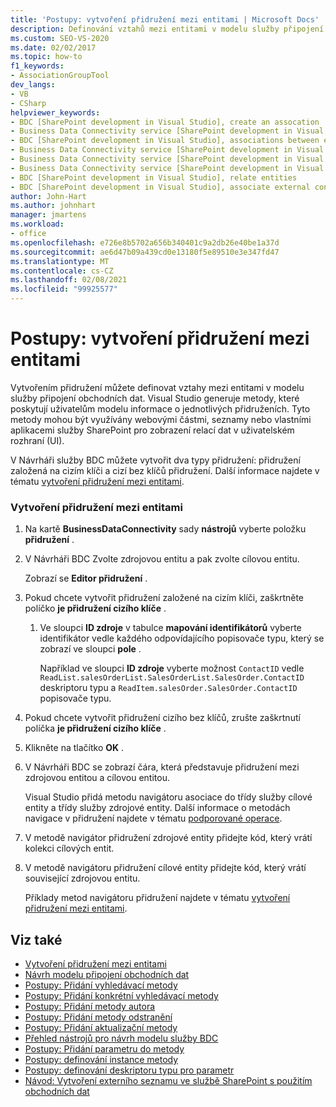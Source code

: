 ```yaml
---
title: 'Postupy: vytvoření přidružení mezi entitami | Microsoft Docs'
description: Definování vztahů mezi entitami v modelu služby připojení obchodních dat (BDC) vytvořením přidružení v aplikaci Visual Studio.
ms.custom: SEO-VS-2020
ms.date: 02/02/2017
ms.topic: how-to
f1_keywords:
- AssociationGroupTool
dev_langs:
- VB
- CSharp
helpviewer_keywords:
- BDC [SharePoint development in Visual Studio], create an assocation
- Business Data Connectivity service [SharePoint development in Visual Studio], associations between entities
- BDC [SharePoint development in Visual Studio], associations between entities
- Business Data Connectivity service [SharePoint development in Visual Studio], create an assocation
- Business Data Connectivity service [SharePoint development in Visual Studio], associate external content types
- Business Data Connectivity service [SharePoint development in Visual Studio], relate entities
- BDC [SharePoint development in Visual Studio], relate entities
- BDC [SharePoint development in Visual Studio], associate external content types
author: John-Hart
ms.author: johnhart
manager: jmartens
ms.workload:
- office
ms.openlocfilehash: e726e8b5702a656b340401c9a2db26e40be1a37d
ms.sourcegitcommit: ae6d47b09a439cd0e13180f5e89510e3e347fd47
ms.translationtype: MT
ms.contentlocale: cs-CZ
ms.lasthandoff: 02/08/2021
ms.locfileid: "99925577"
---
```

# <a name="how-to-create-an-association-between-entities"></a>Postupy: vytvoření přidružení mezi entitami
  Vytvořením přidružení můžete definovat vztahy mezi entitami v modelu služby připojení obchodních dat. Visual Studio generuje metody, které poskytují uživatelům modelu informace o jednotlivých přidruženích. Tyto metody mohou být využívány webovými částmi, seznamy nebo vlastními aplikacemi služby SharePoint pro zobrazení relací dat v uživatelském rozhraní (UI).

 V Návrháři služby BDC můžete vytvořit dva typy přidružení: přidružení založená na cizím klíči a cizí bez klíčů přidružení. Další informace najdete v tématu [vytvoření přidružení mezi entitami](../sharepoint/creating-an-association-between-entities.md).

### <a name="to-create-an-association-between-entities"></a>Vytvoření přidružení mezi entitami

1. Na kartě **BusinessDataConnectivity** sady **nástrojů** vyberte položku **přidružení** .

2. V Návrháři BDC Zvolte zdrojovou entitu a pak zvolte cílovou entitu.

     Zobrazí se **Editor přidružení** .

3. Pokud chcete vytvořit přidružení založené na cizím klíči, zaškrtněte políčko **je přidružení cizího klíče** .

    1. Ve sloupci **ID zdroje** v tabulce **mapování identifikátorů** vyberte identifikátor vedle každého odpovídajícího popisovače typu, který se zobrazí ve sloupci **pole** .

         Například ve sloupci **ID zdroje** vyberte možnost `ContactID` vedle `ReadList.salesOrderList.SalesOrderList.SalesOrder.ContactID` deskriptoru typu a `ReadItem.salesOrder.SalesOrder.ContactID` popisovače typu.

4. Pokud chcete vytvořit přidružení cizího bez klíčů, zrušte zaškrtnutí políčka **je přidružení cizího klíče** .

5. Klikněte na tlačítko **OK** .

6. V Návrháři BDC se zobrazí čára, která představuje přidružení mezi zdrojovou entitou a cílovou entitou.

     Visual Studio přidá metodu navigátoru asociace do třídy služby cílové entity a třídy služby zdrojové entity. Další informace o metodách navigace v přidružení najdete v tématu [podporované operace](/previous-versions/office/developer/sharepoint-2010/ee557363(v=office.14)).

7. V metodě navigátor přidružení zdrojové entity přidejte kód, který vrátí kolekci cílových entit.

8. V metodě navigátoru přidružení cílové entity přidejte kód, který vrátí související zdrojovou entitu.

     Příklady metod navigátoru přidružení najdete v tématu [vytvoření přidružení mezi entitami](../sharepoint/creating-an-association-between-entities.md).

## <a name="see-also"></a>Viz také
- [Vytvoření přidružení mezi entitami](../sharepoint/creating-an-association-between-entities.md)
- [Návrh modelu připojení obchodních dat](../sharepoint/designing-a-business-data-connectivity-model.md)
- [Postupy: Přidání vyhledávací metody](../sharepoint/how-to-add-a-finder-method.md)
- [Postupy: Přidání konkrétní vyhledávací metody](../sharepoint/how-to-add-a-specific-finder-method.md)
- [Postupy: Přidání metody autora](../sharepoint/how-to-add-a-creator-method.md)
- [Postupy: Přidání metody odstranění](../sharepoint/how-to-add-a-deleter-method.md)
- [Postupy: Přidání aktualizační metody](../sharepoint/how-to-add-an-updater-method.md)
- [Přehled nástrojů pro návrh modelu služby BDC](../sharepoint/bdc-model-design-tools-overview.md)
- [Postupy: Přidání parametru do metody](../sharepoint/how-to-add-a-parameter-to-a-method.md)
- [Postupy: definování instance metody](../sharepoint/how-to-define-a-method-instance.md)
- [Postupy: definování deskriptoru typu pro parametr](../sharepoint/how-to-define-the-type-descriptor-of-a-parameter.md)
- [Návod: Vytvoření externího seznamu ve službě SharePoint s použitím obchodních dat](../sharepoint/walkthrough-creating-an-external-list-in-sharepoint-by-using-business-data.md)
